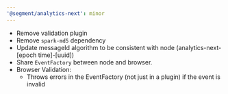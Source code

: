 ```yaml
---
'@segment/analytics-next': minor
---
```

- Remove validation plugin
- Remove `spark-md5` dependency
- Update messageId algorithm to be consistent with node (analytics-next-[epoch time]-[uuid])
- Share `EventFactory` between node and browser.
- Browser Validation:
  - Throws errors in the EventFactory (not just in a plugin) if the event is invalid
